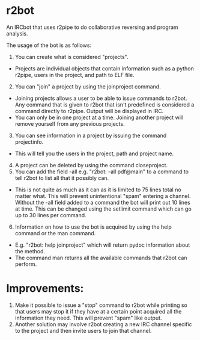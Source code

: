 # r2bot
An IRCbot that uses r2pipe to do collaborative reversing and program analysis.

The usage of the bot is as follows:

1. You can create what is considered "projects".
  * Projects are individual objects that contain information such as a python r2pipe, users in the project, and path to ELF file.
2. You can "join" a project by using the joinproject command.
  * Joining projects allows a user to be able to issue commands to r2bot. Any command that is given to r2bot that isn't predefined
  is considered a command directly to r2pipe. Output will be displayed in IRC.
  * You can only be in one project at a time. Joining another project will remove yourself from any previous projects.
3. You can see information in a project by issuing the command projectinfo.
  * This will tell you the users in the project, path and project name.
4. A project can be deleted by using the command closeproject.
5. You can add the field -all e.g. "r2bot: -all pdf@main" to a command to tell r2bot to list all that it possibly can.
  * This is not quite as much as it can as it is limited to 75 lines total no matter what. This will prevent unintentional "spam"
  entering a channel. Without the -all field added to a command the bot will print out 10 lines at time. This can be changed
  using the setlimit command which can go up to 30 lines per command.
6. Information on how to use the bot is acquired by using the help command or the man command.
  * E.g. "r2bot: help joinproject" which will return pydoc information about the method.
  * The command man returns all the available commands that r2bot can perform.

# Improvements:
1. Make it possible to issue a "stop" command to r2bot while printing so that users may stop it if they have at a certain point
  acquired all the information they need. This will prevent "spam" like output.
2. Another solution may involve r2bot creating a new IRC channel specific to the project and then invite users to join that channel.

